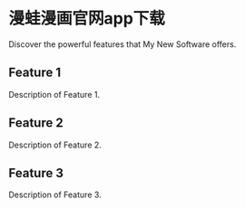 # 漫蛙漫画官网app下载

Discover the powerful features that My New Software offers.

## Feature 1

Description of Feature 1.

## Feature 2

Description of Feature 2.

## Feature 3

Description of Feature 3.
